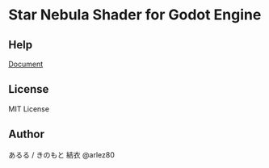 # Star Nebula Shader for Godot Engine

## Help

[Document](https://bitbucket.org/arlez80/star-nebula-shader/wiki/Home)

## License

MIT License

## Author

あるる / きのもと 結衣 @arlez80
